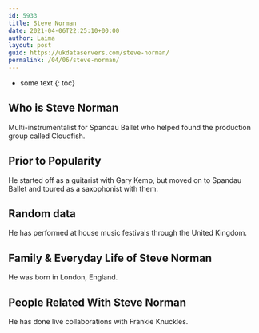 ```yaml
---
id: 5933
title: Steve Norman
date: 2021-04-06T22:25:10+00:00
author: Laima
layout: post
guid: https://ukdataservers.com/steve-norman/
permalink: /04/06/steve-norman/
---
```


* some text
{: toc}


## Who is Steve Norman
                  
                  
                  
Multi-instrumentalist for Spandau Ballet who helped found the production group called Cloudfish.
                  
              
            
              
            
                
                
                
## Prior to Popularity
                  
                  
                  
He started off as a guitarist with Gary Kemp, but moved on to Spandau Ballet and toured as a saxophonist with them.
                  
              
            
              
            
                
                
                
## Random data
                  
                  
                  
He has performed at house music festivals through the United Kingdom.
                  
              
            
              
            
                
                
                
## Family & Everyday Life of Steve Norman
                  
                  
                  
He was born in London, England.
                  
              
            
              
            
                
                
                
## People Related With Steve Norman
                  
                  
                  
He has done live collaborations with Frankie Knuckles.
                  
              
            
              
            
                
              
            
              
              
            
            
              
            
          
          
          